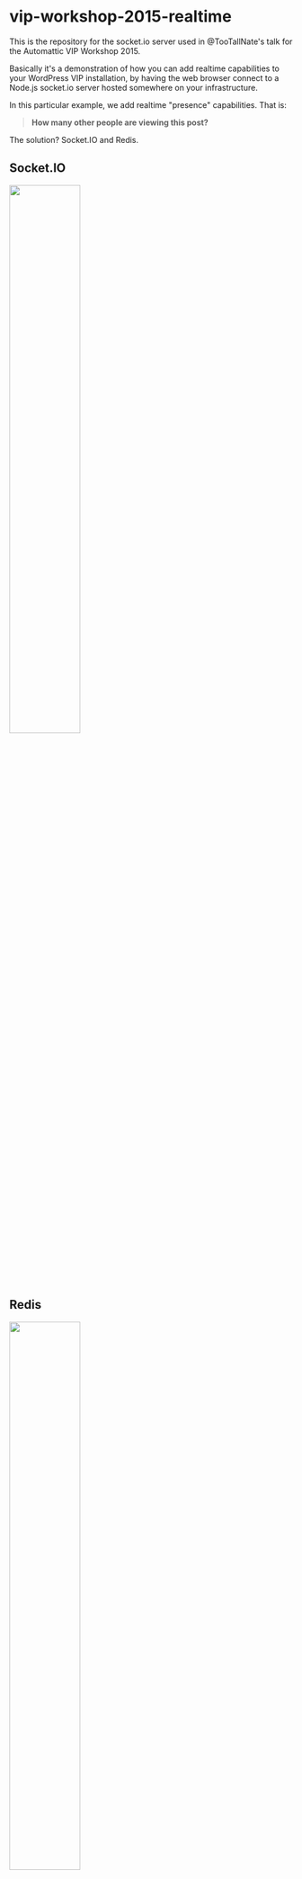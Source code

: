 # vip-workshop-2015-realtime

This is the repository for the socket.io server used in
@TooTallNate's talk for the Automattic VIP Workshop 2015.

Basically it's a demonstration of how you can add realtime
capabilities to your WordPress VIP installation, by having
the web browser connect to a Node.js socket.io server hosted
somewhere on your infrastructure.

In this particular example, we add realtime "presence"
capabilities. That is:

> **How many other people are viewing this post?**

The solution? Socket.IO and Redis.

## Socket.IO

[<img src="http://cdn.socket.io/website/imgs/logo.svg" width="50%" />](http://socket.io)


## Redis

[<img src="http://upload.wikimedia.org/wikipedia/en/6/6b/Redis_Logo.svg" width="50%" />](http://redis.io)


### Redis Schema

#### `viewers` - Hash

Hash that contains _all_ sessions as keys, and their last known
post being viewed at the value.

Used when a session is expired/deleted to look up the last known
post that the user was viewing, so that the corresponding
`viewers:<post-id>` Set can have its entry removed.

```
127.0.0.1:6379> HGETALL viewers
1) "mXbcRrQtsjpdKbmsAAAX"
2) "13"
```

#### `viewers:<post-id>` - Set

Set that contains all the session IDs that are currently viewing `post-id`.

Used to get the overall "presence" count for a given post.

```
127.0.0.1:6379> SMEMBERS viewers:13
1) "mXbcRrQtsjpdKbmsAAAX"
```

#### `session:<socket-id>` - String

String with an 11 minute expiration time (TTL, configurable in `./config.js`).
The contents of the string are not actually used, instead the existence of
the key is enough to signify that the session is still "alive".

Used to create and destroy "session" instances. Redis' EXPIRES command is
leveraged to have the database expire the keys automatically.

```
127.0.0.1:6379> GET session:mXbcRrQtsjpdKbmsAAAX
"13"
```


--------------------

## Installation

``` bash
$ git clone git://github.com/TooTallNate/vip-workshop-2015-realtime.git
$ cd vip-workshop-2015-realtime
$ npm install
$ node app &   # spawn application server
$ node gc &    # spawn "garbage collection" server
```

### `app.js` - Application "Presence" Server

### `gc.js` - "Garbage Collection" Server
